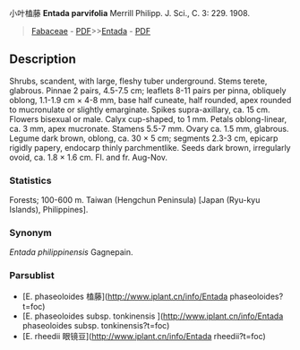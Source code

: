 小叶榼藤 **Entada parvifolia** Merrill Philipp. J. Sci., C. 3: 229. 1908.

> [Fabaceae](http://www.iplant.cn/info/Fabaceae?t=foc) - [PDF](http://www.iplant.cn/foc/pdf/Fabaceae.pdf)>>[Entada](http://www.iplant.cn/info/Entada?t=foc) - [PDF](http://www.iplant.cn/foc/pdf/Entada.pdf)

## Description

Shrubs, scandent, with large, fleshy tuber underground. Stems terete, glabrous. Pinnae 2 pairs, 4.5-7.5 cm; leaflets 8-11 pairs per pinna, obliquely oblong, 1.1-1.9 cm × 4-8 mm, base half cuneate, half rounded, apex rounded to mucronulate or slightly emarginate. Spikes supra-axillary, ca. 15 cm. Flowers bisexual or male. Calyx cup-shaped, to 1 mm. Petals oblong-linear, ca. 3 mm, apex mucronate. Stamens 5.5-7 mm. Ovary ca. 1.5 mm, glabrous. Legume dark brown, oblong, ca. 30 × 5 cm; segments 2.3-3 cm, epicarp rigidly papery, endocarp thinly parchmentlike. Seeds dark brown, irregularly ovoid, ca. 1.8 × 1.6 cm. Fl. and fr. Aug-Nov.

### Statistics
Forests; 100-600 m. Taiwan (Hengchun Peninsula) [Japan (Ryu-kyu Islands), Philippines].

### Synonym
*Entada philippinensis* Gagnepain.



### Parsublist

* [E.  phaseoloides  榼藤](http://www.iplant.cn/info/Entada phaseoloides?t=foc)
* [E.  phaseoloides subsp. tonkinensis  ](http://www.iplant.cn/info/Entada phaseoloides subsp. tonkinensis?t=foc)
* [E.  rheedii  眼镜豆](http://www.iplant.cn/info/Entada rheedii?t=foc)
